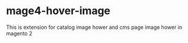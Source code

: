 # mage4-hover-image
This is extension for catalog image hower and cms page image hower in magento 2
